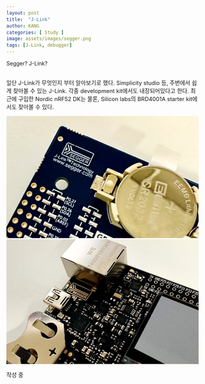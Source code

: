 ```yaml
---
layout: post
title:  "J-Link"
author: KANG
categories: [ Study ]
image: assets/images/segger.png
tags: [J-Link, debugger]
---
```


Segger? J-Link?  

<br>  

<span style="font-size:11pt"> 
일단 J-Link가 무엇인지 부터 알아보기로 했다.  
Simplicity studio 등, 주변에서 쉽게 찾아볼 수 있는 J-Link.  
각종 development kit에서도 내장되어있다고 한다.
최근에 구입한 Nordic nRF52 DK는 물론, Silicon labs의 BRD4001A starter kit에서도 찾아볼 수 있다.  
</span>

![alt text](../assets/images/nRF52_SEGGER.jpg "nRF52 DK")  
![alt text](../assets/images/BRD4001A_SEGGER.jpg "BRD4001A")
  
<span style="font-size:11pt">
작성 중
</span>
  
